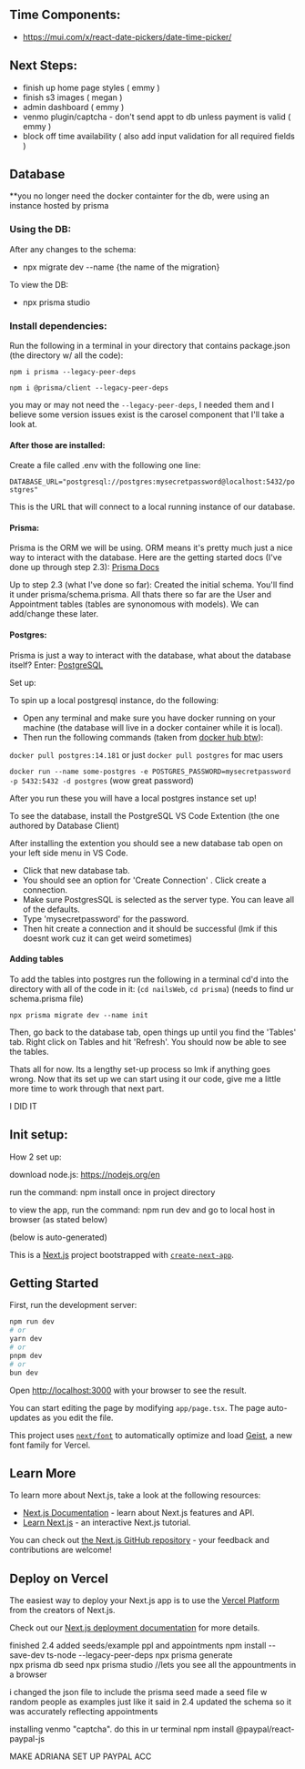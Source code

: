 ## Time Components:
+ https://mui.com/x/react-date-pickers/date-time-picker/

## Next Steps:
+ finish up home page styles ( emmy )
+ finish s3 images ( megan )
+ admin dashboard ( emmy )
+ venmo plugin/captcha - don't send appt to db unless payment is valid ( emmy )
+ block off time availability ( also add input validation for all required fields )

## Database

**you no longer need the docker containter for the db, were using an instance hosted by prisma

### Using the DB:
After any changes to the schema:
+ npx migrate dev --name {the name of the migration}

To view the DB: 
+ npx prisma studio

### Install dependencies:
Run the following in a terminal in your directory that contains package.json (the directory w/ all the code):

`npm i prisma --legacy-peer-deps`

`npm i @prisma/client --legacy-peer-deps`

you may or may not need the `--legacy-peer-deps`, I needed them and I believe some version issues exist is the carosel component that I'll take a look at. 

#### After those are installed:
Create a file called .env with the following one line:

`DATABASE_URL="postgresql://postgres:mysecretpassword@localhost:5432/postgres"`

This is the URL that will connect to a local running instance of our database. 

#### Prisma:
Prisma is the ORM we will be using. ORM means it's pretty much just a nice way to interact with the database.
Here are the getting started docs (I've done up through step 2.3): [Prisma Docs](https://www.prisma.io/docs/guides/nextjs)

Up to step 2.3 (what I've done so far): Created the initial schema. You'll find it under prisma/schema.prisma. All thats there so far are the User and Appointment tables (tables are synonomous with models). We can add/change these later.

#### Postgres:
Prisma is just a way to interact with the database, what about the database itself? Enter: [PostgreSQL](https://www.postgresql.org/)

Set up:

To spin up a local postgresql instance, do the following:

+ Open any terminal and make sure you have docker running on your machine (the database will live in a docker container while it is local). 
+ Then run the following commands (taken from [docker hub btw](https://hub.docker.com/_/postgres)):

`docker pull postgres:14.181` or just `docker pull postgres` for mac users

`docker run --name some-postgres -e POSTGRES_PASSWORD=mysecretpassword -p 5432:5432 -d postgres` (wow great password)


After you run these you will have a local postgres instance set up!

To see the database, install the PostgreSQL VS Code Extention (the one authored by Database Client)

After installing the extention you should see a new database tab open on your left side menu in VS Code. 
+ Click that new database tab. 
+ You should see an option for 'Create Connection' . Click create a connection. 
+ Make sure PostgresSQL is selected as the server type. You can leave all of the defaults.
+ Type 'mysecretpassword' for the password. 
+ Then hit create a connection and it should be successful (lmk if this doesnt work cuz it can get weird sometimes)

#### Adding tables

To add the tables into postgres run the following in a terminal cd'd into the directory with all of the code in it:
(`cd nailsWeb`, `cd prisma`) (needs to find ur schema.prisma file)

`npx prisma migrate dev --name init`

Then, go back to the database tab, open things up until you find the 'Tables' tab. Right click on Tables and hit 'Refresh'. You should now be able to see the tables. 

Thats all for now. Its a lengthy set-up process so lmk if anything goes wrong. Now that its set up we can start using it our code, give me a little more time to work through that next part. 

I DID IT

## Init setup:

How 2 set up:

download node.js: https://nodejs.org/en

run the command: npm install once in project directory 

to view the app, run the command: npm run dev and go to local host in browser (as stated below)

(below is auto-generated)

This is a [Next.js](https://nextjs.org) project bootstrapped with [`create-next-app`](https://nextjs.org/docs/app/api-reference/cli/create-next-app).

## Getting Started

First, run the development server:

```bash
npm run dev
# or
yarn dev
# or
pnpm dev
# or
bun dev
```

Open [http://localhost:3000](http://localhost:3000) with your browser to see the result.

You can start editing the page by modifying `app/page.tsx`. The page auto-updates as you edit the file.

This project uses [`next/font`](https://nextjs.org/docs/app/building-your-application/optimizing/fonts) to automatically optimize and load [Geist](https://vercel.com/font), a new font family for Vercel.

## Learn More

To learn more about Next.js, take a look at the following resources:

- [Next.js Documentation](https://nextjs.org/docs) - learn about Next.js features and API.
- [Learn Next.js](https://nextjs.org/learn) - an interactive Next.js tutorial.

You can check out [the Next.js GitHub repository](https://github.com/vercel/next.js) - your feedback and contributions are welcome!

## Deploy on Vercel

The easiest way to deploy your Next.js app is to use the [Vercel Platform](https://vercel.com/new?utm_medium=default-template&filter=next.js&utm_source=create-next-app&utm_campaign=create-next-app-readme) from the creators of Next.js.

Check out our [Next.js deployment documentation](https://nextjs.org/docs/app/building-your-application/deploying) for more details.

finished 2.4 
added seeds/example ppl and appointments 
npm install --save-dev ts-node --legacy-peer-deps
npx prisma generate   
npx prisma db seed 
npx prisma studio //lets you see all the appountments in a browser

i changed the json file to include the prisma seed
made a seed file w random people as examples just like it said in 2.4
updated the schema so it was accurately reflecting appointments 

installing venmo "captcha". do this in ur terminal 
npm install @paypal/react-paypal-js

MAKE ADRIANA SET UP PAYPAL ACC 